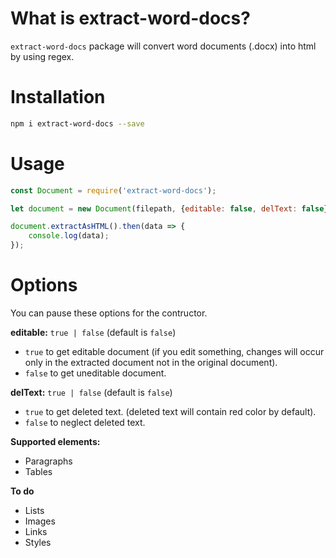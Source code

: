 # What is extract-word-docs?
`extract-word-docs` package will convert word documents (.docx) into html by using regex.

# Installation
```sh
npm i extract-word-docs --save
```

# Usage

```javascript
const Document = require('extract-word-docs');

let document = new Document(filepath, {editable: false, delText: false});

document.extractAsHTML().then(data => {
    console.log(data);
});

```
# Options

You can pause these options for the contructor.

**editable:** ` true | false `  (default is `false`)
* `true` to get editable document (if you edit something, changes will occur only in the extracted document not in the original document).
* `false` to get uneditable document.

**delText:** `true | false` (default is `false`)
* `true` to get deleted text. (deleted text will contain red color by default).
* `false` to neglect deleted text.

**Supported elements:**
* Paragraphs
* Tables

**To do**
* Lists
* Images
* Links
* Styles